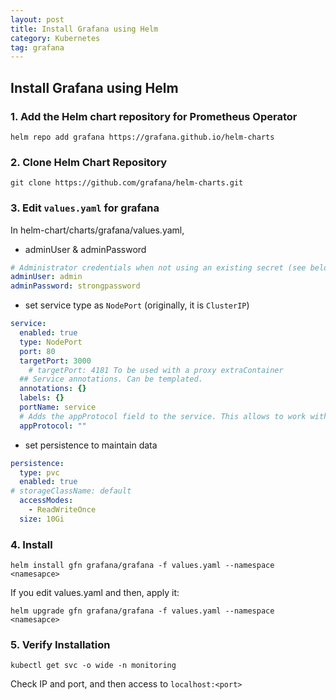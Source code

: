 ```yaml
---
layout: post
title: Install Grafana using Helm
category: Kubernetes
tag: grafana
---
```


## Install Grafana using Helm

### 1. Add the Helm chart repository for Prometheus Operator

```
helm repo add grafana https://grafana.github.io/helm-charts
```

### 2. Clone Helm Chart Repository
```
git clone https://github.com/grafana/helm-charts.git
```

### 3. Edit `values.yaml` for grafana

In helm-chart/charts/grafana/values.yaml,

- adminUser & adminPassword
```yaml
# Administrator credentials when not using an existing secret (see below)
adminUser: admin
adminPassword: strongpassword
```

- set service type as `NodePort` (originally, it is `ClusterIP`)
```yaml
service:
  enabled: true
  type: NodePort
  port: 80
  targetPort: 3000
    # targetPort: 4181 To be used with a proxy extraContainer
  ## Service annotations. Can be templated.
  annotations: {}
  labels: {}
  portName: service
  # Adds the appProtocol field to the service. This allows to work with istio protocol selection. Ex: "http" or "tcp"
  appProtocol: ""
```

- set persistence to maintain data
```yaml
persistence:
  type: pvc
  enabled: true  
# storageClassName: default
  accessModes:
    - ReadWriteOnce
  size: 10Gi
```

### 4. Install 
```
helm install gfn grafana/grafana -f values.yaml --namespace <namesapce>                         
```

If you edit values.yaml and then, apply it:
```
helm upgrade gfn grafana/grafana -f values.yaml --namespace <namesapce>
```

### 5. Verify Installation
```
kubectl get svc -o wide -n monitoring
```

Check IP and port, and then access to `localhost:<port>`

